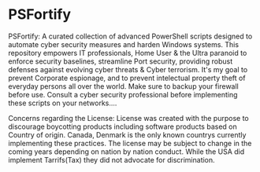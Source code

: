 # PSFortify
PSFortify: A curated collection of advanced PowerShell scripts designed to automate cyber security measures and harden Windows systems. This repository empowers IT professionals, Home User &amp; the Ultra paranoid to enforce security baselines, streamline Port security, providing robust defenses against evolving cyber threats &amp; Cyber terrorism.
It's my goal to prevent Corporate espionage, and to prevent intelectual property theft of everyday persons all over the world.
Make sure to backup your firewall before use.
Consult a cyber security professional before implementing these scripts on your networks....

Concerns regarding the License: License was created with the purpose to discourage boycotting products including software products based on Country of origin. Canada, Denmark is the only known countrys currently implementing these practices. The license may be subject to change in the coming years depending on nation by nation conduct. While the USA did implement Tarrifs(Tax) they did not advocate for discrimination.
